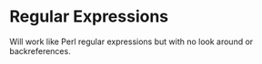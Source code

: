 Regular Expressions
===================

Will work like Perl regular expressions but with no look around or 
backreferences.
